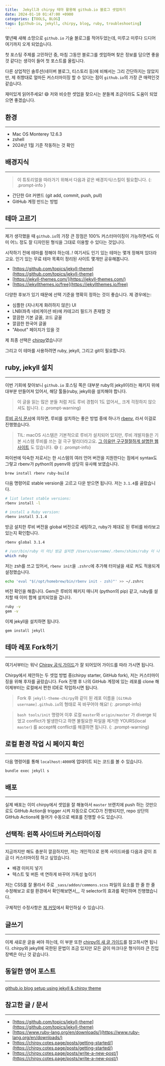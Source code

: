 ```yaml
---
title:  Jekyll과 chirpy 테마 활용해 github.io 블로그 셋업하기
date: 2024-01-10 01:47:00 +0900
categories: [TOOLS, BLOG]
tags: [github-io, jekyll, chirpy, blog, ruby, troubleshooting]
---
```


몇년째 새해 소망으로 `github.io` 기술 블로그를 적어두었는데, 미루고 미루다 드디어 여기까지 오게 되었습니다.

첫 포스팅 주제를 고민하던 중, 마침 그동안 블로그를 셋업하며 찾은 정보를 담으면 좋을 것 같다는 생각이 들어 첫 포스트를 올립니다.

다른 상업적인 솔루션(네이버 블로그, 티스토리 등)에 비해서는 그리 간단하지는 않았지만, 제 취향대로 얼마든 커스터마이징 할 수 있다는 점이 `github.io`의 가장 큰 매력인것 같습니다.

재미있게 읽어주세요! 😄 저와 비슷한 셋업을 찾으시는 분들께 조금이라도 도움이 되었으면 좋겠습니다.

## 환경

---
+ Mac OS Monterey 12.6.3
+ zshell
+ 2024년 1월 기준 작동하는 것 확인

## 배경지식

---
> 이 튜토리얼을 따라가기 위해서 다음과 같은 배경지식/스킬이 필요합니다.
{: .prompt-info }
+ 간단한 Git 커맨드 (git add, commit, push, pull)
+ GitHub 계정 만드는 방법

## 테마 고르기

---
제가 생각했을 때 `github.io`의 가장 큰 장점은 100% 커스터마이징이 가능하면서도 이미 어느 정도 잘 디자인된 형식을 그대로 이용할 수 있다는 것입니다.

시작하기 전에 테마를 정해야 하는데..! 여기서도 인기 있는 테마는 몇개 정해져 있더라고요. 인기 있는 무료 테마 목록이 정리된 사이트 몇개만 공유해봅니다.
- [https://github.com/topics/jekyll-theme](https://github.com/topics/jekyll-theme)
- [https://jekyll-themes.com/](https://jekyll-themes.com/)
- [https://jekyllthemes.io/free](https://jekyllthemes.io/free)

다양한 후보가 있기 때문에 선택 기준을 명확히 정하는 것이 좋습니다. 제 경우에는:
- 심플한 (지나치게 화려하지 않은) UI
- LNB(좌측 네비게이션 바)에 카테고리 필드가 존재할 것
- 깔끔한 기본 글꼴, 코드 글꼴
- 깔끔한 한국어 글꼴
- "About" 페이지가 있을 것

제 최종 선택은 [chirpy](https://chirpy.cotes.page/)였습니다!

그리고 이 테마를 사용하려면 ruby, jekyll, 그리고 git이 필요합니다.

## ruby, jekyll 설치

---
이번 기회에 찾아보니 `github.io` 호스팅 쪽은 대부분 ruby의 jekyll이라는 패키지 위에 대부분 만들어져 있어서, 해당 툴들(ruby, jekyll)을 설치해야 합니다.

> 이 글을 읽는 많은 분들 처럼 저도 루비 경험이 1도 없어서,, 크게 걱정하지 않으셔도 됩니다. 
{: .prompt-warning}

[루비 공식 문서](https://www.ruby-lang.org/en/downloads/)에 의하면, 루비를 설치하는 좋은 방법 중에 하나가 [rbenv](https://github.com/rbenv/rbenv), 라서 이걸로 진행했습니다.

> TIL: macOS 시스템은 기본적으로 루비가 설치되어 있지만, 루비 개발자들은 기본 시스템 루비를 쓰는 걸 극구 말리더라고요. [그 이유만 구구절절하게 설명한 웹사이트](https://dontusesystemruby.com/#/) 도 있습니다. 😅
{: .prompt-info}

파이썬에 익숙한 저로서는 한 시스템의 여러 언어 버전을 지원한다는 점에서 syntax도 그렇고 rbenv가 python의 pyenv와 상당히 유사해 보였습니다.

```bash
brew install rbenv ruby-build
```

다음 명령어로 stable version을 고르고 다운 받으면 됩니다. 저는 `3.1.4`를 골랐습니다.

```bash
# list latest stable versions:
rbenv install -l
```
```bash
# install a Ruby version:
rbenv install 3.1.4
```

방금 설치한 루비 버전을 global 버전으로 세팅하고, ruby가 제대로 된 루비를 바라보고 있는지 확인합니다.

```bash
rbenv global 3.1.4
```
```bash
# /usr/bin/ruby 이 아닌 방금 설치한 /Users/username/.rbenv/shims/ruby 이 나와야 합니다
which ruby
```

저는 zsh를 쓰고 있어서, `rbenv init`을 `.zshrc`에 추가해 터미널을 새로 켜도 적용되게 설정했습니다.
```bash
echo 'eval "$(/opt/homebrew/bin/rbenv init - zsh)"' >> ~/.zshrc
```

버전 확인을 해줍니다. Gem은 루비의 패키지 매니저 (python의 pip) 같고, ruby를 설치할 때 이미 함께 설치되었을 겁니다.

```bash
ruby -v
gem -v
```
이제 jekyll을 설치하면 됩니다.
```bash
gem install jekyll
```

## 테마 레포 Fork하기

---
여기서부터는 워낙 [Chirpy 공식 가이드](https://chirpy.cotes.page/posts/getting-started/)가 잘 되어있어 가이드를 따라 가시면 됩니다.

Chirpy에서 제안하는 두 셋업 방법 중(chirpy starter, GitHub fork), 저는 커스터마이징을 위해 후자를 골랐습니다. Fork 진행 후 나의 GitHub 계정에 있는 레포를 clone 해 이제부터는 로컬에서 편한 IDE로 작업하시면 됩니다.

> Fork 후 `jekyll-theme-chirpy`와 같이 된 레포 이름을 `[GitHub username].github.io`의 형태로 꼭 바꾸어야 해요!
{: .prompt-info}

> `bash tools/init` 명령어 이후 로컬 `master`와 `origin/master` 가 diverge 되었고 conflict가 발생한다고 하면 불필요한 파일을 제거한 YOURS(local `master`) 를 accept해 conflict를 해결하면 됩니다.
{: .prompt-warning}

## 로컬 환경 작업 시 페이지 확인

---
다음 명령어를 통해 `localhost:4000`에 업데이트 되는 코드를 볼 수 있습니다.

```bash
bundle exec jekyll s
```

## 배포

---
실제 배포는 이미 chirpy에서 셋업을 잘 해놓아서 `master` 브랜치에 push 하는 것만으로도 GitHub Action을 trigger 시켜 자동으로 CICD가 진행되지만, repo 상단의 GitHub Actions에 들어가 수동으로 배포를 진행할 수도 있습니다.

## 선택적: 왼쪽 사이드바 커스터마이징

---
지금까지만 해도 충분히 깔끔하지만, 저는 개인적으로 왼쪽 사이드바를 다음과 같이 조금 더 커스터마이징 하고 싶었습니다.
+ 배경 이미지 넣기
+ 텍스트 및 버튼 색 연하게 바꾸어 가독성 높이기

저는 CSS를 잘 몰라서 주로 `_sass/addon/commons.scss` 파일의 요소를 한 줄 한 줄 수정해보고 로컬 환경에서 확인해보면서,,, 각 selector의 효과를 확인하며 진행했습니다.

구체적인 수정사항은 [제 커밋](https://github.com/notiona/notiona.github.io/commit/6ea64ed8c7bcc6714756eb6c1d8c611ef07d1e2a)에서 확인하실 수 있습니다.

## 글쓰기

---
이제 새로운 글을 써야 하는데, 이 부분 또한 [chirpy의 새 글 가이드](https://chirpy.cotes.page/posts/write-a-new-post/)를 참고하시면 됩니다.  chirpy와 jekyll에 국한된 문법이 조금 있지만 모든 글이 마크다운 형식이라 큰 진입 장벽은 아닌 것 같습니다.

## 동일한 영어 포스트

---
[github.io blog setup using jekyll & chirpy theme](https://notiona.github.io/posts/github-io-jekyll-ruby-eng/)

## 참고한 글 / 문서

---
+ [https://github.com/topics/jekyll-theme](https://github.com/topics/jekyll-theme)
+ [https://www.ruby-lang.org/en/downloads/](https://www.ruby-lang.org/en/downloads/)
+ [https://chirpy.cotes.page/posts/getting-started/](https://chirpy.cotes.page/posts/getting-started/)
+ [https://chirpy.cotes.page/posts/write-a-new-post/](https://chirpy.cotes.page/posts/write-a-new-post/)


